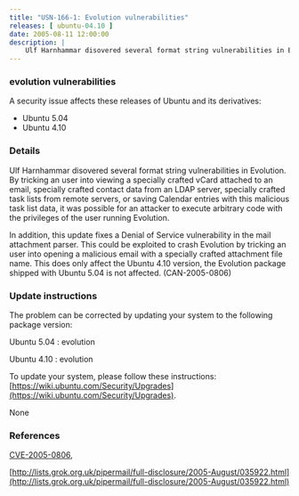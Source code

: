 ```yaml
---
title: "USN-166-1: Evolution vulnerabilities"
releases: [ ubuntu-04.10 ]
date: 2005-08-11 12:00:00
description: |
    Ulf Harnhammar disovered several format string vulnerabilities in Evolution. By tricking an user into viewing a specially crafted vCard attached to an email, specially crafted contact data from an LDAP server, specially crafted task lists from remote servers, or saving Calendar entries with this malicious task list data, it was possible for an attacker to execute arbitrary code with the privileges of the user running Evolution.
--- 
```

 
### evolution vulnerabilities

A security issue affects these releases of Ubuntu and its derivatives:

* Ubuntu 5.04
* Ubuntu 4.10

### Details

Ulf Harnhammar disovered several format string vulnerabilities in Evolution. By tricking an user into viewing a specially crafted vCard attached to an email, specially crafted contact data from an LDAP server, specially crafted task lists from remote servers, or saving Calendar entries with this malicious task list data, it was possible for an attacker to execute arbitrary code with the privileges of the user running Evolution.

In addition, this update fixes a Denial of Service vulnerability in the mail attachment parser. This could be exploited to crash Evolution by tricking an user into opening a malicious email with a specially crafted attachment file name. This does only affect the Ubuntu 4.10 version, the Evolution package shipped with Ubuntu 5.04 is not affected. (CAN-2005-0806)

### Update instructions

The problem can be corrected by updating your system to the following package version:

Ubuntu 5.04
 : evolution 

Ubuntu 4.10
 : evolution 

To update your system, please follow these instructions: [https://wiki.ubuntu.com/Security/Upgrades](https://wiki.ubuntu.com/Security/Upgrades).

None

### References

 [CVE-2005-0806](http://people.ubuntu.com/~ubuntu-security/cve/CVE-2005-0806), 

 [http://lists.grok.org.uk/pipermail/full-disclosure/2005-August/035922.html](http://lists.grok.org.uk/pipermail/full-disclosure/2005-August/035922.html)
 
